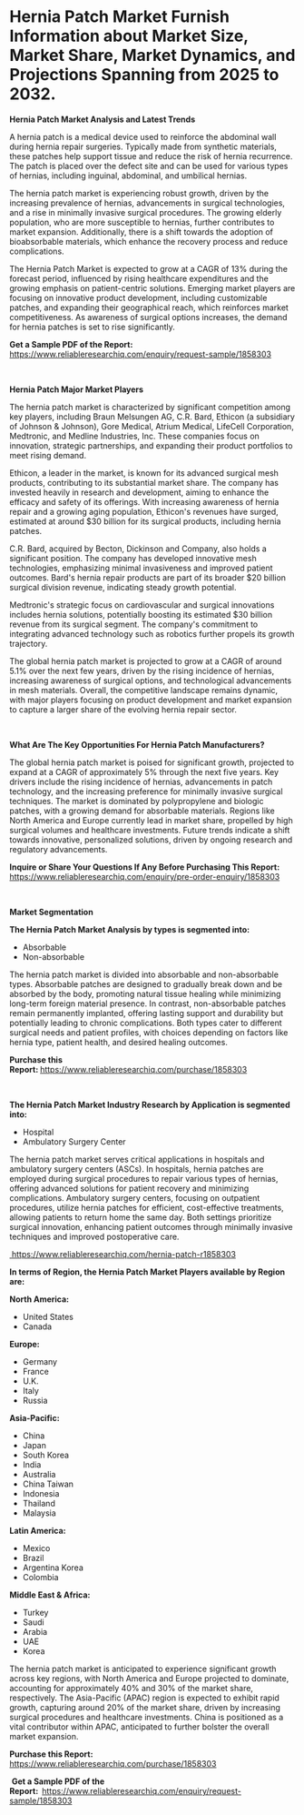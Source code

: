 <p><h1>Hernia Patch Market Furnish Information about Market Size, Market Share, Market Dynamics, and Projections Spanning from 2025 to 2032.</h1></p><p><strong>Hernia Patch Market Analysis and Latest Trends</strong></p>
<p><p>A hernia patch is a medical device used to reinforce the abdominal wall during hernia repair surgeries. Typically made from synthetic materials, these patches help support tissue and reduce the risk of hernia recurrence. The patch is placed over the defect site and can be used for various types of hernias, including inguinal, abdominal, and umbilical hernias.</p><p>The hernia patch market is experiencing robust growth, driven by the increasing prevalence of hernias, advancements in surgical technologies, and a rise in minimally invasive surgical procedures. The growing elderly population, who are more susceptible to hernias, further contributes to market expansion. Additionally, there is a shift towards the adoption of bioabsorbable materials, which enhance the recovery process and reduce complications.</p><p>The Hernia Patch Market is expected to grow at a CAGR of 13% during the forecast period, influenced by rising healthcare expenditures and the growing emphasis on patient-centric solutions. Emerging market players are focusing on innovative product development, including customizable patches, and expanding their geographical reach, which reinforces market competitiveness. As awareness of surgical options increases, the demand for hernia patches is set to rise significantly.</p></p>
<p><strong>Get a Sample PDF of the Report:&nbsp;</strong> <a href="https://www.reliableresearchiq.com/enquiry/request-sample/1858303?utm_campaign=1123&utm_medium=2&utm_source=Github&utm_content=ia&utm_term=13042025&utm_id=hernia-patch">https://www.reliableresearchiq.com/enquiry/request-sample/1858303</a></p>
<p>&nbsp;</p>
<p><strong>Hernia Patch Major Market Players</strong></p>
<p><p>The hernia patch market is characterized by significant competition among key players, including Braun Melsungen AG, C.R. Bard, Ethicon (a subsidiary of Johnson & Johnson), Gore Medical, Atrium Medical, LifeCell Corporation, Medtronic, and Medline Industries, Inc. These companies focus on innovation, strategic partnerships, and expanding their product portfolios to meet rising demand.</p><p>Ethicon, a leader in the market, is known for its advanced surgical mesh products, contributing to its substantial market share. The company has invested heavily in research and development, aiming to enhance the efficacy and safety of its offerings. With increasing awareness of hernia repair and a growing aging population, Ethicon's revenues have surged, estimated at around $30 billion for its surgical products, including hernia patches.</p><p>C.R. Bard, acquired by Becton, Dickinson and Company, also holds a significant position. The company has developed innovative mesh technologies, emphasizing minimal invasiveness and improved patient outcomes. Bard's hernia repair products are part of its broader $20 billion surgical division revenue, indicating steady growth potential.</p><p>Medtronic's strategic focus on cardiovascular and surgical innovations includes hernia solutions, potentially boosting its estimated $30 billion revenue from its surgical segment. The company's commitment to integrating advanced technology such as robotics further propels its growth trajectory.</p><p>The global hernia patch market is projected to grow at a CAGR of around 5.1% over the next few years, driven by the rising incidence of hernias, increasing awareness of surgical options, and technological advancements in mesh materials. Overall, the competitive landscape remains dynamic, with major players focusing on product development and market expansion to capture a larger share of the evolving hernia repair sector.</p></p>
<p>&nbsp;</p>
<p><strong>What Are The Key Opportunities For Hernia Patch Manufacturers?</strong></p>
<p><p>The global hernia patch market is poised for significant growth, projected to expand at a CAGR of approximately 5% through the next five years. Key drivers include the rising incidence of hernias, advancements in patch technology, and the increasing preference for minimally invasive surgical techniques. The market is dominated by polypropylene and biologic patches, with a growing demand for absorbable materials. Regions like North America and Europe currently lead in market share, propelled by high surgical volumes and healthcare investments. Future trends indicate a shift towards innovative, personalized solutions, driven by ongoing research and regulatory advancements.</p></p>
<p><strong>Inquire or Share Your Questions If Any Before Purchasing This Report:</strong> <a href="https://www.reliableresearchiq.com/enquiry/pre-order-enquiry/1858303?utm_campaign=1123&utm_medium=2&utm_source=Github&utm_content=ia&utm_term=13042025&utm_id=hernia-patch">https://www.reliableresearchiq.com/enquiry/pre-order-enquiry/1858303</a></p>
<p>&nbsp;</p>
<p><strong>Market Segmentation</strong></p>
<p><strong>The Hernia Patch Market Analysis by types is segmented into:</strong></p>
<p><ul><li>Absorbable</li><li>Non-absorbable</li></ul></p>
<p><p>The hernia patch market is divided into absorbable and non-absorbable types. Absorbable patches are designed to gradually break down and be absorbed by the body, promoting natural tissue healing while minimizing long-term foreign material presence. In contrast, non-absorbable patches remain permanently implanted, offering lasting support and durability but potentially leading to chronic complications. Both types cater to different surgical needs and patient profiles, with choices depending on factors like hernia type, patient health, and desired healing outcomes.</p></p>
<p><strong>Purchase this Report:&nbsp;</strong><a href="https://www.reliableresearchiq.com/purchase/1858303?utm_campaign=1123&utm_medium=2&utm_source=Github&utm_content=ia&utm_term=13042025&utm_id=hernia-patch">https://www.reliableresearchiq.com/purchase/1858303</a></p>
<p>&nbsp;</p>
<p><strong>The Hernia Patch Market Industry Research by Application is segmented into:</strong></p>
<p><ul><li>Hospital</li><li>Ambulatory Surgery Center</li></ul></p>
<p><p>The hernia patch market serves critical applications in hospitals and ambulatory surgery centers (ASCs). In hospitals, hernia patches are employed during surgical procedures to repair various types of hernias, offering advanced solutions for patient recovery and minimizing complications. Ambulatory surgery centers, focusing on outpatient procedures, utilize hernia patches for efficient, cost-effective treatments, allowing patients to return home the same day. Both settings prioritize surgical innovation, enhancing patient outcomes through minimally invasive techniques and improved postoperative care.</p></p>
<p><a href="https://www.reliableresearchiq.com/hernia-patch-r1858303?utm_campaign=1123&utm_medium=2&utm_source=Github&utm_content=ia&utm_term=13042025&utm_id=hernia-patch">&nbsp;https://www.reliableresearchiq.com/hernia-patch-r1858303</a></p>
<p><strong>In terms of Region, the Hernia Patch Market Players available by Region are:</strong></p>
<p>
    <p> <strong> North America: </strong>
        <ul>
            <li>United States</li>
            <li>Canada</li>
        </ul>
        </p> 
    <p> <strong> Europe: </strong>
        <ul>
            <li>Germany</li>
            <li>France</li>
            <li>U.K.</li>
            <li>Italy</li>
            <li>Russia</li>
        </ul>
        </p> 
    <p> <strong> Asia-Pacific: </strong>
        <ul>
            <li>China</li>
            <li>Japan</li>
            <li>South Korea</li>
            <li>India</li>
            <li>Australia</li>
            <li>China Taiwan</li>
            <li>Indonesia</li>
            <li>Thailand</li>
            <li>Malaysia</li>
        </ul>
        </p> 
    <p> <strong> Latin America: </strong>
        <ul>
            <li>Mexico</li>
            <li>Brazil</li>
            <li>Argentina Korea</li>
            <li>Colombia</li>
        </ul>
        </p> 
    <p> <strong> Middle East & Africa: </strong>
        <ul>
            <li>Turkey</li>
            <li>Saudi</li>
            <li>Arabia</li>
            <li>UAE</li>
            <li>Korea</li>
        </ul>
    </p>
    </p>
<p><p>The hernia patch market is anticipated to experience significant growth across key regions, with North America and Europe projected to dominate, accounting for approximately 40% and 30% of the market share, respectively. The Asia-Pacific (APAC) region is expected to exhibit rapid growth, capturing around 20% of the market share, driven by increasing surgical procedures and healthcare investments. China is positioned as a vital contributor within APAC, anticipated to further bolster the overall market expansion.</p></p>
<p><strong>Purchase this Report: </strong><a href="https://www.reliableresearchiq.com/purchase/1858303?utm_campaign=1123&utm_medium=2&utm_source=Github&utm_content=ia&utm_term=13042025&utm_id=hernia-patch">https://www.reliableresearchiq.com/purchase/1858303</a></p>
<p>&nbsp;<strong>Get a Sample PDF of the Report:&nbsp;&nbsp;</strong><a href="https://www.reliableresearchiq.com/enquiry/request-sample/1858303?utm_campaign=1123&utm_medium=2&utm_source=Github&utm_content=ia&utm_term=13042025&utm_id=hernia-patch">https://www.reliableresearchiq.com/enquiry/request-sample/1858303</a></p>
<p><strong></strong></p>
<p><p></p><p></p><p></p></p>